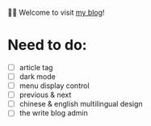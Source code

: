 👏🏻 Welcome to visit [my blog](https://tyangs.vercel.app)!

# Need to do:
- [ ]  article tag
- [ ]  dark mode
- [ ]  menu display control
- [ ]  previous & next
- [ ]  chinese & english multilingual design
- [ ]  the write blog admin